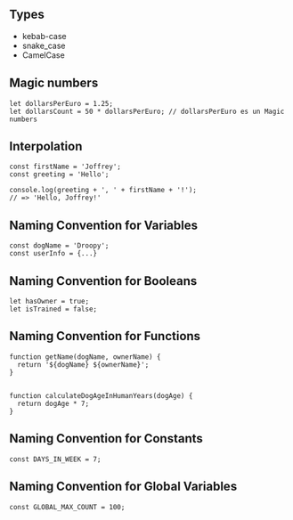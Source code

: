 
## Types
* kebab-case
* snake_case
* CamelCase


## Magic numbers
    let dollarsPerEuro = 1.25;
    let dollarsCount = 50 * dollarsPerEuro; // dollarsPerEuro es un Magic numbers
    
## Interpolation

    const firstName = 'Joffrey';
    const greeting = 'Hello';
    
    console.log(greeting + ', ' + firstName + '!');
    // => 'Hello, Joffrey!'

##  Naming Convention for Variables

    const dogName = 'Droopy';
    const userInfo = {...}
    
## Naming Convention for Booleans

    let hasOwner = true;
    let isTrained = false;

## Naming Convention for Functions

    function getName(dogName, ownerName) { 
      return '${dogName} ${ownerName}';
    }
   
    
    function calculateDogAgeInHumanYears(dogAge) {
      return dogAge * 7;
    }

## Naming Convention for Constants
    const DAYS_IN_WEEK = 7;
## Naming Convention for Global Variables
    const GLOBAL_MAX_COUNT = 100;


